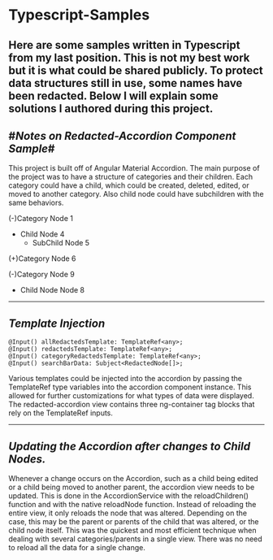 # Typescript-Samples
Here are some samples written in Typescript from my last position. This is not my best work but it is what could be shared publicly. To protect data structures still in use, some names have been redacted. Below I will explain some solutions I authored during this project.
------------------------------------------------
#*Notes on Redacted-Accordion Component Sample*#
------------------------------------------------
This project is built off of Angular Material Accordion. The main purpose of the project was to have a structure of categories and their children. Each category could have 
a child, which could be created, deleted, edited, or moved to another category. Also child node could have subchildren with the same behaviors.

(-)Category Node 1
  - Child Node 4
    - SubChild Node 5

(+)Category Node 6

(-)Category Node 9
  - Child Node Node 8

--------------------
*Template Injection*
--------------------
  ```
  @Input() allRedactedsTemplate: TemplateRef<any>;
  @Input() redactedsTemplate: TemplateRef<any>;
  @Input() categoryRedactedsTemplate: TemplateRef<any>;
  @Input() searchBarData: Subject<RedactedNode[]>;
  ```

Various templates could be injected into the accordion by passing the TemplateRef type variables into the accordion component instance. This allowed for further customizations 
for what types of data were displayed. The redacted-accordion view contains three ng-container tag blocks that rely on the TemplateRef inputs. 

------------------------------------------------------
*Updating the Accordion after changes to Child Nodes.*
------------------------------------------------------
Whenever a change occurs on the Accordion, such as a child being edited or a child being moved to another parent, the accordion view needs to be updated. This is done in the 
AccordionService with the reloadChildren() function and with the native reloadNode function. Instead of reloading the entire view, it only reloads the node that was altered. 
Depending on the case, this may be the parent or parents of the child that was altered, or the child node itself. This was the quickest and most efficient technique when 
dealing with several categories/parents in a single view. There was no need to reload all the data for a single change.




